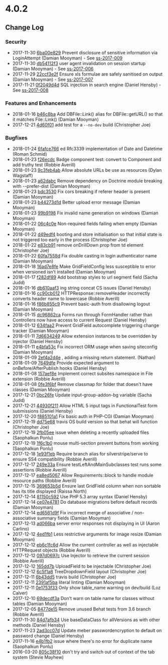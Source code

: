 # 4.0.2

<!--- Changes below this line will be automatically regenerated -->

## Change Log

### Security

 * 2017-11-30 [6ba00e829](https://github.com/silverstripe/silverstripe-framework/commit/6ba00e829a9fb360dfe5cb0bc3d4544016c82357) Prevent disclosure of sensitive information via LoginAttempt (Damian Mooyman) - See [ss-2017-009](http://www.silverstripe.org/download/security-releases/ss-2017-009)
 * 2017-11-30 [db54112f3](https://github.com/silverstripe/silverstripe-framework/commit/db54112f3cca012e33257c782dffd7154bf663a5) user agent invalidation on session startup (Damian Mooyman) - See [ss-2017-006](http://www.silverstripe.org/download/security-releases/ss-2017-006)
 * 2017-11-29 [22ccf3e2f](https://github.com/silverstripe/silverstripe-framework/commit/22ccf3e2f9092f51e7f7288ce108598c6f17b49c) Ensure xls formulae are safely sanitised on output (Damian Mooyman) - See [ss-2017-007](http://www.silverstripe.org/download/security-releases/ss-2017-007)
 * 2017-11-21 [0f2049d4d](https://github.com/silverstripe/silverstripe-framework/commit/0f2049d4d466e05f5d7f07fc63580836de8c6bff) SQL injection in search engine (Daniel Hensby) - See [ss-2017-008](http://www.silverstripe.org/download/security-releases/ss-2017-008)

### Features and Enhancements

 * 2018-01-16 [b46c8ba](https://github.com/silverstripe/silverstripe-assets/commit/b46c8ba6ba91a45e00885e78cc05953577c051a1) Add DBFile::Link() alias for DBFile::getURL() so that it matches File::Link() (Damian Mooyman)
 * 2017-12-21 [4d60f01](https://github.com/silverstripe/silverstripe-installer/commit/4d60f01d2dd17febcf15c08ecdc07af7380694d0) add test for a `--no-dev` build (Christopher Joe)

### Bugfixes

 * 2018-01-24 [6fafce766](https://github.com/silverstripe/silverstripe-framework/commit/6fafce766ec8535be034a182cb617e777795dd9b) ed Rfc3339 implementation of Date and Datetime (Roman Schmid)
 * 2018-01-23 [f26ecdc](https://github.com/silverstripe/silverstripe-admin/commit/f26ecdcc00ad6157a1bf79a2317131c35f893e86) Badge component test: convert to Component and add truthy test (Robbie Averill)
 * 2018-01-23 [9c3feb4ab](https://github.com/silverstripe/silverstripe-framework/commit/9c3feb4ab4c1b62f2dc6551d34a0d0f42221e4a0) Allow absolute URLs be use as resources (Dylan Wagstaff)
 * 2018-01-23 [a62dabc](https://github.com/silverstripe/silverstripe-graphql/commit/a62dabc84d7983486ce65a8531400ea18a076793) Remove dependency on Doctrine module breaking with --prefer-dist (Damian Mooyman)
 * 2018-01-23 [bdc3530](https://github.com/silverstripe/silverstripe-graphql/commit/bdc3530260adda629876008d9fbd67e677d7b3ec) Fix cors breaking if referer header is present (Damian Mooyman)
 * 2018-01-23 [b44273d1d](https://github.com/silverstripe/silverstripe-framework/commit/b44273d1d6454568b150a5bab4ea0a5ceda81211) Better upload error message (Damian Mooyman)
 * 2018-01-23 [99b9198](https://github.com/silverstripe/silverstripe-assets/commit/99b9198e734b05da91399160a3b09fd5ef92931b) Fix invalid name generation on windows (Damian Mooyman)
 * 2018-01-22 [06c4c0e](https://github.com/silverstripe/silverstripe-admin/commit/06c4c0e8dbadd7ab443887c167465f12da57dec8) Non-required fields failing when empty (Damian Mooyman)
 * 2018-01-22 [d49edf4](https://github.com/silverstripe/silverstripe-admin/commit/d49edf45b040229613915895f4d863f33a6f7f06) booting and store initialisation so that initial state is not triggered too early in the process (Christopher Joe)
 * 2018-01-22 [e83cb91](https://github.com/silverstripe/silverstripe-admin/commit/e83cb91bb07d18c58ce1f1636ee1418e14e7a2e1) remove onDrillDown prop from td element (Christopher Joe)
 * 2018-01-22 [60fa7558d](https://github.com/silverstripe/silverstripe-framework/commit/60fa7558d3fa691cba6ef9b682348bb4d737bbb7) Fix double casting in login authenticator name (Damian Mooyman)
 * 2018-01-18 [16ad7e8fe](https://github.com/silverstripe/silverstripe-framework/commit/16ad7e8feaa395c2406323ed3a87d7d3fd6966a3) Make GridFieldConfig less susceptible to error when versioned isn't installed (Damian Mooyman)
 * 2018-01-17 [f282df89](https://github.com/silverstripe/silverstripe-cms/commit/f282df89eaca9c375c1f9cd0264b4e79eba20d72) Add bootstrap styles to url segment field (Sacha Judd)
 * 2018-01-16 [db610aaf3](https://github.com/silverstripe/silverstripe-framework/commit/db610aaf3bef897a1f3b5c60a307ee72a5d2a499) ing string concat CS issues (Daniel Hensby)
 * 2018-01-16 [cc90cb012](https://github.com/silverstripe/silverstripe-framework/commit/cc90cb012583abd675b8c5e41044603f0b9e39cb) HTTPResponse::removeHeader incorrectly converts header name to lowercase (Robbie Averill)
 * 2018-01-16 [f86b855c9](https://github.com/silverstripe/silverstripe-framework/commit/f86b855c909d683af4ddf0c8121e694094917ea8) Prevent basic-auth from disallowing logout (Damian Mooyman)
 * 2018-01-15 [dc96862ca](https://github.com/silverstripe/silverstripe-framework/commit/dc96862cac39d3e439f0f9b9269b627afcfdc6aa) Forms run through FormHandler rather than Controllers now have access to current Request (Daniel Hensby)
 * 2018-01-12 [634faa2](https://github.com/silverstripe/silverstripe-admin/commit/634faa2ec37a39cb78d66c37152983488b43f558) Prevent GridField autocomplete triggering change tracker (Damian Mooyman)
 * 2018-01-11 [7d6634249](https://github.com/silverstripe/silverstripe-framework/commit/7d66342496698f7ab329e38c0a980ede851c105e) Allow extension instances to be overridden by injector (Daniel Hensby)
 * 2018-01-11 [e4bfa53c](https://github.com/silverstripe/silverstripe-siteconfig/commit/e4bfa53c669d7bac5c1029911bb9007a73eee1bd) Fix incorrect ORM usage when saving siteconfig (Damian Mooyman)
 * 2018-01-09 [2ef4a2d4e](https://github.com/silverstripe/silverstripe-framework/commit/2ef4a2d4ee86577b00311e65bbeb0439f7aaa1fc) , adding a missing return statement. (Nathan)
 * 2018-01-09 [7649dfe](https://github.com/silverstripe/silverstripe-versioned/commit/7649dfe84faecbf821e99bafaa0e013fb6ca6c3f) Provide expected argument to onBefore/AfterPublish hooks (Daniel Hensby)
 * 2018-01-08 [157aef8e](https://github.com/silverstripe/silverstripe-cms/commit/157aef8eb7c4455703c143463a3e8ccf5480fc89) Implement correct subsites namespace in File extension (Robbie Averill)
 * 2018-01-08 [0fe3f6bf](https://github.com/silverstripe/silverstripe-siteconfig/commit/0fe3f6bfab7b99e07632ebb86ca374bc6e482a35) Remove classmap for folder that doesn't have classes (Damian Mooyman)
 * 2017-12-21 [0bc26fe](https://github.com/silverstripe/silverstripe-admin/commit/0bc26feef7c388b4a26fa26302150fe1b1154b61) Update input-group-addon-bg variable (Sacha Judd)
 * 2017-12-21 [44930f211](https://github.com/silverstripe/silverstripe-framework/commit/44930f211be3f658fc92f2d5318255de03078701) Allow HTML 5 input tags in FunctionalTest form submissions (Daniel Hensby)
 * 2017-12-20 [f885101a1](https://github.com/silverstripe/silverstripe-framework/commit/f885101a1b7d6a439b51615e566d4fc1879d1017) Fix basic auth in PHP-CGI (Damian Mooyman)
 * 2017-12-19 [dd75e68](https://github.com/silverstripe/silverstripe-installer/commit/dd75e68f86a041e17624590f332804cee4c5e00e) travis OS build version so that behat will function (Christopher Joe)
 * 2017-12-19 [2fb05ee](https://github.com/silverstripe/silverstripe-asset-admin/commit/2fb05ee7fad729c25fe7c1286de2b0b58541bbc3) issue when deleting a recently uploaded files (Saophalkun Ponlu)
 * 2017-12-19 [1f6c1b0](https://github.com/silverstripe/silverstripe-asset-admin/commit/1f6c1b08256ec4edc4315d143a202581c8d66af2) mouse multi-section prevent buttons from working (Saophalkun Ponlu)
 * 2017-12-18 [1e93f1eb](https://github.com/silverstripe/silverstripe-siteconfig/commit/1e93f1ebb5bff620f90c32ff7888ca51097cd945) Require branch alias for silverstripe/serve to ensure SS4 compatibility (Robbie Averill)
 * 2017-12-17 [249e33a](https://github.com/silverstripe/silverstripe-admin/commit/249e33a56d53b68392b6dc2d3b4d93179dec3387) Ensure testLeftAndMainSubclasses test runs some assertions (Robbie Averill)
 * 2017-12-17 [ea8ed5067](https://github.com/silverstripe/silverstripe-framework/commit/ea8ed5067d3c4e0b98e1bf8ef30461b6d3d5d7ff) Allow Requirements::block to handle module resource paths (Robbie Averill)
 * 2017-12-15 [369653b5d](https://github.com/silverstripe/silverstripe-framework/commit/369653b5dfcc3e0ed08a49a68b74b1d3da92aa96) Ensure last GridField column when non sortable has its title displayed (Raissa North)
 * 2017-12-14 [81150c592](https://github.com/silverstripe/silverstripe-framework/commit/81150c59225dbf1e95bb0b4dbcfbe18346f2bdff) Use PHP 5.3 array syntax (Daniel Hensby)
 * 2017-12-14 [ce07e4781](https://github.com/silverstripe/silverstripe-framework/commit/ce07e4781e8fbb5d46b2ff4d9d9115fb37be36dc) Do database migrations before default records (Damian Mooyman)
 * 2017-12-14 [ed6561d9f](https://github.com/silverstripe/silverstripe-framework/commit/ed6561d9f52dbe0eec30576b48c2eeb28b0329fd) Fix incorrect merge of associative / non-associative summary fields (Damian Mooyman)
 * 2017-12-13 [ad066ba](https://github.com/silverstripe/silverstripe-asset-admin/commit/ad066ba55d8e47858de281c79e5514bccb17a9ba) server error responses not displaying in UI (Aaron Carlino)
 * 2017-12-12 [4ed1fb1](https://github.com/silverstripe/silverstripe-assets/commit/4ed1fb13f3422520a364c311311597bea739abf5) Less restrictive arguments for image resize (Damian Mooyman)
 * 2017-12-12 [eb6c1fc6d](https://github.com/silverstripe/silverstripe-framework/commit/eb6c1fc6de2e4863198ce5d1f96bfb3e32ae2b8d) Allow the current controller as well as injectable HTTPRequest objects (Robbie Averill)
 * 2017-12-12 [097d0697c](https://github.com/silverstripe/silverstripe-framework/commit/097d0697c5603889f871fa7767e1eddc91809b42) Use Injector to retrieve the current session (Robbie Averill)
 * 2017-12-12 [165dd7b](https://github.com/silverstripe/silverstripe-asset-admin/commit/165dd7b1b0e2f24655009b25c9aff6db60c55e73) UploadField to be injectable (Christopher Joe)
 * 2017-12-12 [6c5f1a8](https://github.com/silverstripe/silverstripe-admin/commit/6c5f1a83e97a2290947c02e5cce1b510eb0bf337) TreeDropdownField layout (Christopher Joe)
 * 2017-12-11 [6b43dd5](https://github.com/silverstripe/silverstripe-campaign-admin/commit/6b43dd56ad1ad752518e8d8f4448fd2da1d1e147) travis build (Christopher Joe)
 * 2017-12-11 [2391af5ba](https://github.com/silverstripe/silverstripe-framework/commit/2391af5ba7f6851bbefa71bd835ed64e73ac198f) literal linting (Damian Mooyman)
 * 2017-12-11 [0e1753f33](https://github.com/silverstripe/silverstripe-framework/commit/0e1753f33d855dd1567a4ac416d6031aa5e994e2) Only show table_name warning on dev/build (Loz Calver)
 * 2017-12-10 [69decdf3a](https://github.com/silverstripe/silverstripe-framework/commit/69decdf3a408769abb4cccec744901864e661579) Don't warn on table name for classes without tables (Damian Mooyman)
 * 2017-12-05 [8477de15](https://github.com/silverstripe/silverstripe-siteconfig/commit/8477de15203c4c80ca55365200fa3c7c031d70d8) Remove unused Behat tests from 3.6 branch (Robbie Averill)
 * 2017-11-30 [84d7afb34](https://github.com/silverstripe/silverstripe-framework/commit/84d7afb3477885e9d69f2ac10838179efc1d3b91) Use baseDataClass for allVersions as with other methods (Daniel Hensby)
 * 2017-11-23 [2ad3cc07d](https://github.com/silverstripe/silverstripe-framework/commit/2ad3cc07d583041e23a5dca0d53ffbdf8c9cd0d0) Update meber passwordencryption to default on password change (Daniel Hensby)
 * 2017-11-16 [e4b1fb2](https://github.com/silverstripe/silverstripe-campaign-admin/commit/e4b1fb2e88d50810631c590f832be9e552c5a3e7) issue where there's no error for duplicate name (Saophalkun Ponlu)
 * 2016-03-20 [805c38f10](https://github.com/silverstripe/silverstripe-framework/commit/805c38f107e7e332d2846407e0a89cade1d33ed1) don't try and switch out of context of the tab system (Stevie Mayhew)

